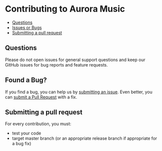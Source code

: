 # Contributing to Aurora Music

 - [Questions](#question)
 - [Issues or Bugs](#issue)
 - [Submitting a pull request](#pr)


## <a name="question"></a> Questions
Please do not open issues for general support questions and keep our GitHub issues for bug reports and feature requests.

## <a name="issue"></a> Found a Bug?
If you find a bug, you can help us by
[submitting an issue](https://github.com/pkzxs/Aurora.Music/issues). Even better, you can
[submit a Pull Request](https://github.com/pkzxs/Aurora.Music/pulls) with a fix.

## <a name="pr"></a> Submitting a pull request
For every contribution, you must:

* test your code
* target master branch (or an appropriate release branch if appropriate for a bug fix)
